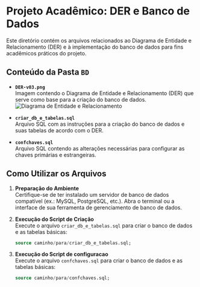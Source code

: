 # Projeto Acadêmico: DER e Banco de Dados

Este diretório contém os arquivos relacionados ao Diagrama de Entidade e Relacionamento (DER) e à implementação do banco de dados para fins acadêmicos práticos do projeto. 

## Conteúdo da Pasta `BD`

- **`DER-v03.png`**  
  Imagem contendo o Diagrama de Entidade e Relacionamento (DER) que serve como base para a criação do banco de dados.  
  ![Diagrama de Entidade e Relacionamento](https://i.ibb.co/602sXhv/Diagrama-em-branco-1.png)

- **`criar_db_e_tabelas.sql`**  
  Arquivo SQL com as instruções para a criação do banco de dados e suas tabelas de acordo com o DER.

- **`confchaves.sql`**  
  Arquivo SQL contendo as alterações necessárias para configurar as chaves primárias e estrangeiras.

## Como Utilizar os Arquivos

1. **Preparação do Ambiente**  
   Certifique-se de ter instalado um servidor de banco de dados compatível (ex.: MySQL, PostgreSQL, etc.). Abra o terminal ou a interface de sua ferramenta de gerenciamento de banco de dados.

2. **Execução do Script de Criação**  
   Execute o arquivo `criar_db_e_tabelas.sql` para criar o banco de dados e as tabelas básicas:
   ```sql
   source caminho/para/criar_db_e_tabelas.sql;
   
3. **Execução do Script de configuracao**  
   Execute o arquivo `confchaves.sql` para criar o banco de dados e as tabelas básicas:
   ```sql
   source caminho/para/confchaves.sql;
